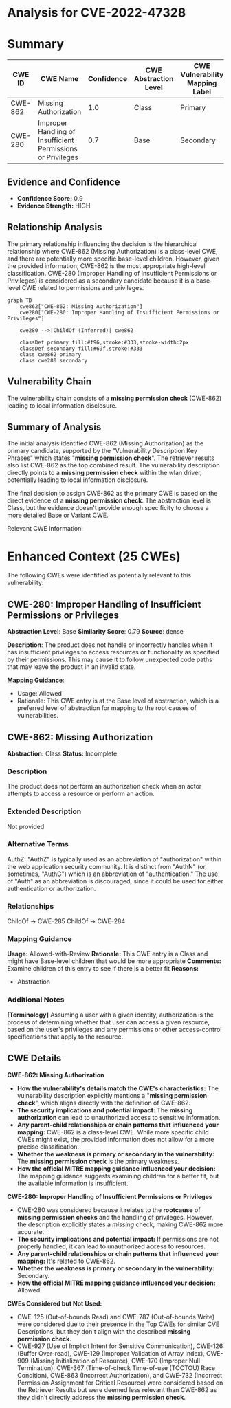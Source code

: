 # Analysis for CVE-2022-47328

# Summary
| CWE ID | CWE Name | Confidence | CWE Abstraction Level | CWE Vulnerability Mapping Label | CWE-Vulnerability Mapping Notes |
|---|---|---|---|---|---|
| CWE-862 | Missing Authorization | 1.0 | Class | Primary | Allowed-with-Review |
| CWE-280 | Improper Handling of Insufficient Permissions or Privileges | 0.7 | Base | Secondary | Allowed |

## Evidence and Confidence

*   **Confidence Score:** 0.9
*   **Evidence Strength:** HIGH

## Relationship Analysis
The primary relationship influencing the decision is the hierarchical relationship where CWE-862 (Missing Authorization) is a class-level CWE, and there are potentially more specific base-level children. However, given the provided information, CWE-862 is the most appropriate high-level classification. CWE-280 (Improper Handling of Insufficient Permissions or Privileges) is considered as a secondary candidate because it is a base-level CWE related to permissions and privileges.

```mermaid
graph TD
    cwe862["CWE-862: Missing Authorization"]
    cwe280["CWE-280: Improper Handling of Insufficient Permissions or Privileges"]

    cwe280 -->|ChildOf (Inferred)| cwe862

    classDef primary fill:#f96,stroke:#333,stroke-width:2px
    classDef secondary fill:#69f,stroke:#333
    class cwe862 primary
    class cwe280 secondary
```

## Vulnerability Chain
The vulnerability chain consists of a **missing permission check** (CWE-862) leading to local information disclosure.

## Summary of Analysis
The initial analysis identified CWE-862 (Missing Authorization) as the primary candidate, supported by the "Vulnerability Description Key Phrases" which states "**missing permission check**". The retriever results also list CWE-862 as the top combined result. The vulnerability description directly points to a **missing permission check** within the wlan driver, potentially leading to local information disclosure.

The final decision to assign CWE-862 as the primary CWE is based on the direct evidence of a **missing permission check**. The abstraction level is Class, but the evidence doesn't provide enough specificity to choose a more detailed Base or Variant CWE.

Relevant CWE Information:

# Enhanced Context (25 CWEs)
The following CWEs were identified as potentially relevant to this vulnerability:

## CWE-280: Improper Handling of Insufficient Permissions or Privileges 
**Abstraction Level**: Base
**Similarity Score**: 0.79
**Source**: dense

**Description**:
The product does not handle or incorrectly handles when it has insufficient privileges to access resources or functionality as specified by their permissions. This may cause it to follow unexpected code paths that may leave the product in an invalid state.

**Mapping Guidance**:
- Usage: Allowed
- Rationale: This CWE entry is at the Base level of abstraction, which is a preferred level of abstraction for mapping to the root causes of vulnerabilities.

## CWE-862: Missing Authorization
**Abstraction:** Class
**Status:** Incomplete

### Description
The product does not perform an authorization check when an actor attempts to access a resource or perform an action.

### Extended Description
Not provided

### Alternative Terms
AuthZ: "AuthZ" is typically used as an abbreviation of "authorization" within the web application security community. It is distinct from "AuthN" (or, sometimes, "AuthC") which is an abbreviation of "authentication." The use of "Auth" as an abbreviation is discouraged, since it could be used for either authentication or authorization.

### Relationships
ChildOf -> CWE-285
ChildOf -> CWE-284

### Mapping Guidance
**Usage:** Allowed-with-Review
**Rationale:** This CWE entry is a Class and might have Base-level children that would be more appropriate
**Comments:** Examine children of this entry to see if there is a better fit
**Reasons:**
- Abstraction

### Additional Notes
**[Terminology]** Assuming a user with a given identity, authorization is the process of determining whether that user can access a given resource, based on the user's privileges and any permissions or other access-control specifications that apply to the resource.

## CWE Details
**CWE-862: Missing Authorization**

*   **How the vulnerability's details match the CWE's characteristics:** The vulnerability description explicitly mentions a "**missing permission check**", which aligns directly with the definition of CWE-862.
*   **The security implications and potential impact:** The **missing authorization** can lead to unauthorized access to sensitive information.
*   **Any parent-child relationships or chain patterns that influenced your mapping:** CWE-862 is a class-level CWE. While more specific child CWEs might exist, the provided information does not allow for a more precise classification.
*   **Whether the weakness is primary or secondary in the vulnerability:** The **missing permission check** is the primary weakness.
*   **How the official MITRE mapping guidance influenced your decision:** The mapping guidance suggests examining children for a better fit, but the available information is insufficient.

**CWE-280: Improper Handling of Insufficient Permissions or Privileges**

*   CWE-280 was considered because it relates to the **rootcause** of **missing permission checks** and the handling of privileges. However, the description explicitly states a *missing* check, making CWE-862 more accurate.
*   **The security implications and potential impact:** If permissions are not properly handled, it can lead to unauthorized access to resources.
*   **Any parent-child relationships or chain patterns that influenced your mapping:** It's related to CWE-862.
*   **Whether the weakness is primary or secondary in the vulnerability:** Secondary.
*   **How the official MITRE mapping guidance influenced your decision:** Allowed.

**CWEs Considered but Not Used:**

*   CWE-125 (Out-of-bounds Read) and CWE-787 (Out-of-bounds Write) were considered due to their presence in the Top CWEs for similar CVE Descriptions, but they don't align with the described **missing permission check**.
*   CWE-927 (Use of Implicit Intent for Sensitive Communication), CWE-126 (Buffer Over-read), CWE-129 (Improper Validation of Array Index), CWE-909 (Missing Initialization of Resource), CWE-170 (Improper Null Termination), CWE-367 (Time-of-check Time-of-use (TOCTOU) Race Condition), CWE-863 (Incorrect Authorization), and CWE-732 (Incorrect Permission Assignment for Critical Resource) were considered based on the Retriever Results but were deemed less relevant than CWE-862 as they didn't directly address the **missing permission check**.